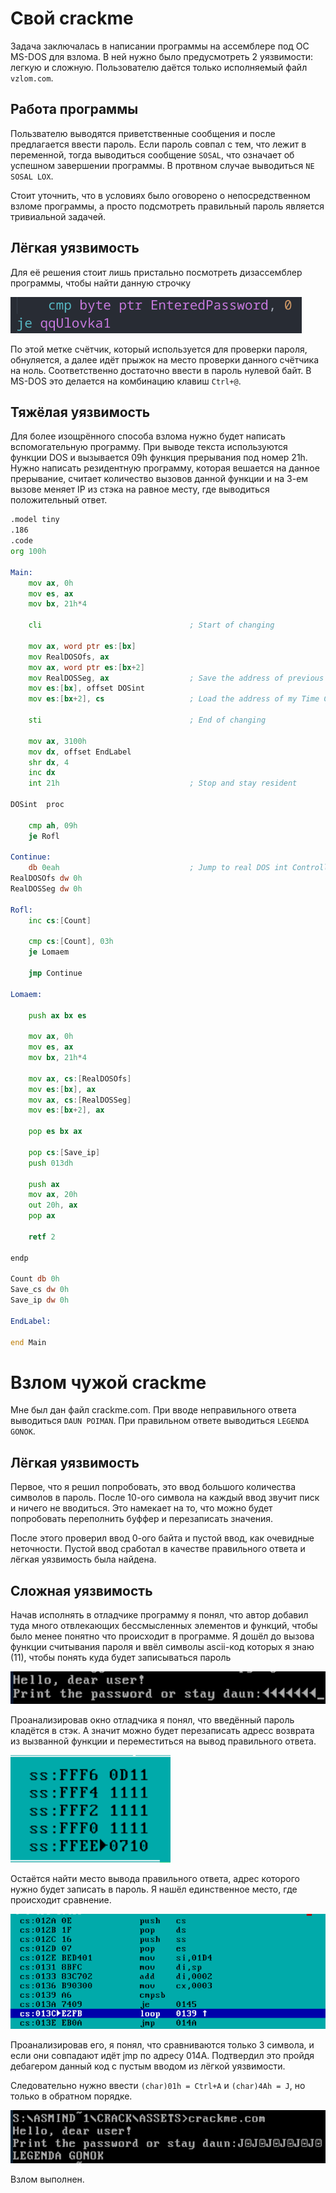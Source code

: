 # Свой crackme

Задача заключалась в написании программы на ассемблере под ОС MS-DOS для взлома. В ней нужно было предусмотреть 2 уязвимости: легкую и сложную. Пользователю даётся только исполняемый файл ```vzlom.com```.

## Работа программы

Пользвателю выводятся приветственные сообщения и после предлагается ввести пароль. Если пароль совпал с тем, что лежит в переменной, тогда выводиться сообщение ```SOSAL```, что означает об успешном завершении программы. В протвном случае выводиться ```NE SOSAL LOX```.

Стоит уточнить, что в условиях было оговорено о непосредственном взломе программы, а просто подсмотреть правильный пароль является тривиальной задачей.

## Лёгкая уязвимость

Для её решения стоит лишь пристально посмотреть дизассемблер программы, чтобы найти данную строчку

![alt text](assets/image.png)

По этой метке счётчик, который используется для проверки пароля, обнуляется, а далее идёт прыжок на место проверки данного счётчика на ноль. Соответственно достаточно ввести в пароль нулевой байт. В MS-DOS это делается на комбинацию клавиш ```Ctrl+@```.

## Тяжёлая уязвимость

Для более изощрённого способа взлома нужно будет 
написать вспомогательную программу. 
При выводе текста используются функции DOS и 
вызывается 09h функция прерывания под номер 21h. 
Нужно написать резидентную программу,
которая вешается на данное прерывание, 
считает количество вызовов данной функции и на 3-ем
вызове меняет IP из стэка на равное месту, где 
выводиться положительный ответ.

```asm
.model tiny
.186
.code
org 100h

Main:
    mov ax, 0h
    mov es, ax
    mov bx, 21h*4

    cli                                 ; Start of changing

    mov ax, word ptr es:[bx]
    mov RealDOSOfs, ax
    mov ax, word ptr es:[bx+2]
    mov RealDOSSeg, ax                  ; Save the address of previous Time Controller
    mov es:[bx], offset DOSint
    mov es:[bx+2], cs                   ; Load the address of my Time Controller

    sti                                 ; End of changing

    mov ax, 3100h
    mov dx, offset EndLabel
    shr dx, 4
    inc dx
    int 21h                             ; Stop and stay resident

DOSint  proc

    cmp ah, 09h
    je Rofl

Continue:
    db 0eah                             ; Jump to real DOS int Controller
RealDOSOfs dw 0h
RealDOSSeg dw 0h

Rofl:
    inc cs:[Count]

    cmp cs:[Count], 03h
    je Lomaem

    jmp Continue

Lomaem:

    push ax bx es

    mov ax, 0h
    mov es, ax
    mov bx, 21h*4

    mov ax, cs:[RealDOSOfs]
    mov es:[bx], ax
    mov ax, cs:[RealDOSSeg]
    mov es:[bx+2], ax

    pop es bx ax

    pop cs:[Save_ip]
    push 013dh

    push ax
    mov ax, 20h
    out 20h, ax
    pop ax

    retf 2

endp

Count db 0h
Save_cs dw 0h
Save_ip dw 0h

EndLabel:

end Main
```

# Взлом чужой crackme

Мне был дан файл crackme.com. При вводе неправильного ответа выводиться ```DAUN POIMAN```.
При правильном ответе выводиться ```LEGENDA GONOK```.

## Лёгкая уязвимость
Первое, что я решил попробовать, это ввод большого 
количества символов в пароль. После 10-ого символа на каждый ввод звучит писк и ничего не вводиться. 
Это намекает на то, что можно будет попробовать переполнить буффер и перезаписать значения.

После этого проверил ввод 0-ого байта и пустой ввод,
как очевидные неточности. Пустой ввод сработал в качестве правильного ответа и лёгкая уязвимость была найдена.

## Сложная уязвимость
Начав исполнять в отладчике программу я понял,
что автор добавил туда много отвлекающих бессмысленных элементов и функций, чтобы было менее
понятно что происходит в программе. Я дошёл до вызова функции считывания пароля и ввёл символы ascii-код которых я знаю (11), чтобы понять куда будет записываться пароль

![alt text](assets/image2.png)

Проанализировав окно отладчика я понял, что введённый пароль кладётся в стэк. А значит 
можно будет перезаписать адресс возврата из вызванной функции и переместиться на вывод правильного ответа.

![alt text](assets/image3.png)

Остаётся найти место вывода правильного ответа, адрес которого нужно будет записать в пароль.
Я нашёл единственное место, где происходит сравнение.

![alt text](assets/image4.png)

Проанализировав его, я понял, что сравниваются только 3 символа, и если они совпадают идёт jmp по адресу 014A. Подтвердил это пройдя дебагером данный код с пустым вводом из лёгкой уязвимости.

Следовательно нужно ввести ```(char)01h = Ctrl+A``` и ```(char)4Ah = J```, но только в обратном порядке. 

![alt text](assets/image5.png)

Взлом выполнен.
